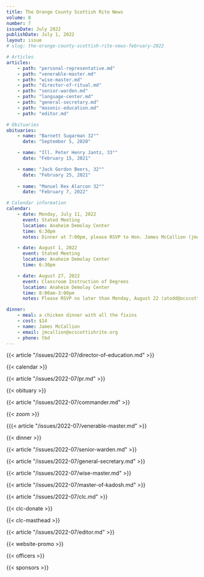 ```yaml
---
title: The Orange County Scottish Rite News
volume: 8
number: 7
issueDate: July 2022
publishDate: July 1, 2022
layout: issue
# slug: the-orange-county-scottish-rite-news-february-2022

# Articles
articles:
    - path: "personal-representative.md"
    - path: "venerable-master.md"
    - path: "wise-master.md"
    - path: "director-of-ritual.md"
    - path: "senior-warden.md"
    - path: "language-center.md"
    - path: "general-secretary.md"
    - path: "masonic-education.md"
    - path: "editor.md"

# Obituaries
obituaries:
    - name: "Barnett Sugarman 32°"
      date: "September 5, 2020"

    - name: "Ill. Peter Henry Jantz, 33°"
      date: "February 15, 2021"

    - name: "Jack Gordon Beers, 32°"
      date: "February 25, 2021"
    
    - name: "Manuel Rex Alarcon 32°"
      date: "February 7, 2022"

# Calendar information
calendar:
    - date: Monday, July 11, 2022
      event: Stated Meeting
      location: Anaheim Demolay Center
      time: 6:30pm
      notes: Dinner at 7:00pm, please RSVP to Hon. James McCallion (jmccallion@ocscottishrite.org)

    - date: August 1, 2022
      event: Stated Meeting
      location: Anaheim Demolay Center
      time: 6:30pm

    - date: August 27, 2022
      event: Classroom Instruction of Degrees
      location: Anaheim Demolay Center
      time: 8:00am-3:00pm
      notes: Please RSVP no later than Monday, August 22 (atodd@ocscottishrite.org)

dinner:
    - meal: a chicken dinner with all the fixins
    - cost: $14
    - name: James McCallion
    - email: jmcallion@ocscottishrite.org
    - phone: tbd
---
```


{{< article "/issues/2022-07/director-of-education.md" >}}

{{< calendar >}}

{{< article "/issues/2022-07/pr.md" >}}

{{< obituary >}}

{{< article "/issues/2022-07/commander.md" >}}

{{< zoom >}}

{{{< article "/issues/2022-07/venerable-master.md" >}}

{{< dinner >}}

{{< article "/issues/2022-07/senior-warden.md" >}}

{{< article "/issues/2022-07/general-secretary.md" >}}

{{< article "/issues/2022-07/wise-master.md" >}}

{{< article "/issues/2022-07/master-of-kadosh.md" >}}

{{< article "/issues/2022-07/clc.md" >}}

{{< clc-donate >}}

{{< clc-masthead >}}

{{< article "/issues/2022-07/editor.md" >}}

{{< website-promo >}}

{{< officers >}}

{{< sponsors >}}




